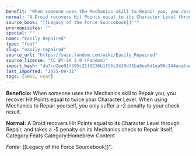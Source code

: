```yaml
---
benefit: "When someone uses the Mechanics skill to Repair you, you recover Hit Points equal to twice your Character Level. When using Mechanics to Repair yourself, you only suffer a -2 penalty to your check result."
normal: "A Droid recovers Hit Points equal to its Character Level through Repair, and takes a -5 penalty on its Mechanics check to Repair itself. Category:Feats Category:Homebrew Content"
source_book: "[[Legacy of the Force Sourcebook]]''"
prerequisites: ""
special: ""
name: "Easily Repaired"
type: "feat"
slug: "easily-repaired"
source_url: "https://swse.fandom.com/wiki/Easily_Repaired"
source_license: "CC BY-SA 3.0 (Fandom)"
import_hash: "da7cd2ee01f595c21f9236b1f56c2430d31ba8ee6d1ea96c244acafad277fb05"
last_imported: "2025-09-11"
tags: [SWSE, Feat]
---
```

**Beneficio:** When someone uses the Mechanics skill to Repair you, you recover Hit Points equal to twice your Character Level. When using Mechanics to Repair yourself, you only suffer a -2 penalty to your check result.

**Normal:** A Droid recovers Hit Points equal to its Character Level through Repair, and takes a -5 penalty on its Mechanics check to Repair itself. Category:Feats Category:Homebrew Content

*Fonte:* [[Legacy of the Force Sourcebook]]''.